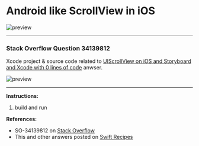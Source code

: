 # Android like ScrollView in iOS

![preview](https://i.stack.imgur.com/hMGu8.png)

---

### Stack Overflow Question 34139812
Xcode project & source code related to [UIScrollView on iOS and Storyboard and Xcode with 0 lines of code](http://stackoverflow.com/a/34140935/218152) anwser.

![preview](https://i.stack.imgur.com/KIcni.png)

---

**Instructions:**

1. build and run

**References:**

- SO-34139812 on [Stack Overflow](http://stackoverflow.com/questions/34139812/android-like-scrollview-in-ios-swift2-1)
- This and other answers posted on [Swift Recipes](http://swiftarchitect.com/recipes/)

